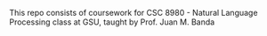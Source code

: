 This repo consists of coursework for CSC 8980 - Natural Language Processing class at GSU, taught by Prof. Juan M. Banda
